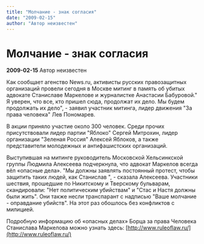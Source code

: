 ```yaml
---
title: "Молчание - знак согласия"
date: "2009-02-15"
author: "Автор неизвестен"
---
```


# Молчание - знак согласия

**2009-02-15** Автор неизвестен

Как сообщает агенство News.ru, активисты русских правозащитных организаций провели сегодня в Москве митинг в память об убитых адвокате Станиславе Маркелове и журналистке Анастасии Бабуровой." Я уверен, что все, кто пришел сюда, продолжат их дело. Мы будем продолжать их дело", - заявил участник митинга, лидер движения "За права человека" Лев Пономарев.

В акции приняло участие около 300 человек. Среди прочих присутствовали лидер партии "Яблоко" Сергей Митрохин, лидер организации "Зеленая Россия" Алексей Яблоков, а также представители молодежных и антифашистских организаций.

Выступившая на митинге руководитель Московской Хельсинкской группы Людмила Алексеева подчеркнула, что адвокат Маркелов всегда вёл «опасные дела». "Мы должны заявлять постоянный протест, чтобы защитить таких людей, как Станислав ", - сказала Алексеева. Участники шествия, прошедшие по Никитскому и Тверскому бульварам, скандировали: "Нет политическим убийствам" и "Стас и Настя должны были жить". Они также несли транспарант с надписью "Ваше молчание - оправдание убийств". На этот раз обошлось без конфликтов с милицией.

Подробную информацию об «опасных делах» Борца за права Человека Станислава Маркелова можно узнать здесь: [http://www.ruleoflaw.ru/](http://www.ruleoflaw.ru/)